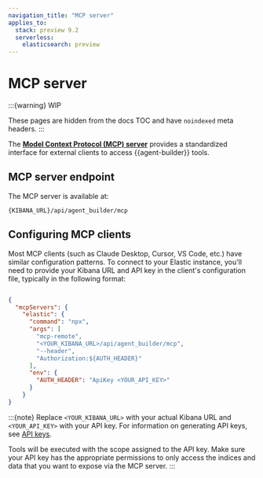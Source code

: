 ```yaml
---
navigation_title: "MCP server"
applies_to:
  stack: preview 9.2
  serverless:
    elasticsearch: preview
---
```


# MCP server

:::{warning}
WIP

These pages are hidden from the docs TOC and have `noindexed` meta headers.
:::

The [**Model Context Protocol (MCP) server**](https://modelcontextprotocol.io/docs/getting-started/intro) provides a standardized interface for external clients to access {{agent-builder}} tools.

## MCP server endpoint

The MCP server is available at:

```
{KIBANA_URL}/api/agent_builder/mcp
```

## Configuring MCP clients

Most MCP clients (such as Claude Desktop, Cursor, VS Code, etc.) have similar configuration patterns. To connect to your Elastic instance, you'll need to provide your Kibana URL and API key in the client's configuration file, typically in the following format:

```json

{
  "mcpServers": {
    "elastic": {
      "command": "npx",
      "args": [
        "mcp-remote",
        "<YOUR_KIBANA_URL>/api/agent_builder/mcp",
        "--header",
        "Authorization:${AUTH_HEADER}"
      ],
      "env": {
        "AUTH_HEADER": "ApiKey <YOUR_API_KEY>"
      }
    }
}
```

:::{note}
Replace `<YOUR_KIBANA_URL>` with your actual Kibana URL and `<YOUR_API_KEY>` with your API key. For information on generating API keys, see [API keys](https://www.elastic.co/docs/solutions/search/search-connection-details).

Tools will be executed with the scope assigned to the API key. Make sure your API key has the appropriate permissions to only access the indices and data that you want to expose via the MCP server.
:::
